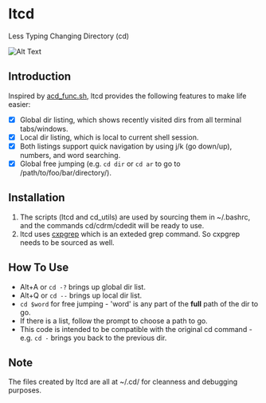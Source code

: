 # ltcd
Less Typing Changing Directory (cd)

![Alt Text](https://github.com/dczhu/ltcd/blob/master/res/cd.gif)

## Introduction
Inspired by [acd_func.sh](http://linuxgazette.net/109/misc/marinov/acd_func.html), ltcd provides the following features to make life easier:

- [x] Global dir listing, which shows recently visited dirs from all terminal tabs/windows.
- [x] Local dir listing, which is local to current shell session.
- [x] Both listings support quick navigation by using j/k (go down/up), numbers, and word searching.
- [x] Global free jumping (e.g. ```cd dir``` or ```cd ar``` to go to /path/to/foo/bar/directory/).

## Installation
1. The scripts (ltcd and cd_utils) are used by sourcing them in ~/.bashrc, and the commands cd/cdrm/cdedit will be ready to use.
2. ltcd uses [cxpgrep](https://github.com/dczhu/cxpgrep) which is an exteded grep command. So cxpgrep needs to be sourced as well.

## How To Use
* Alt+A or ```cd -?``` brings up global dir list.
* Alt+Q or ```cd --``` brings up local dir list.
* ```cd $word``` for free jumping - 'word' is any part of the **full** path of the dir to go.
* If there is a list, follow the prompt to choose a path to go.
* This code is intended to be compatible with the original cd command - e.g. ```cd -``` brings you back to the previous dir.

## Note
The files created by ltcd are all at ~/.cd/ for cleanness and debugging purposes.
